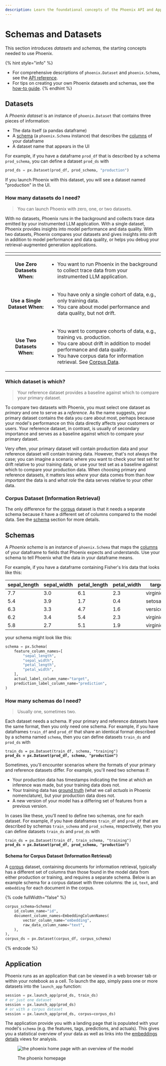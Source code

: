 ```yaml
---
description: Learn the foundational concepts of the Phoenix API and Application
---
```


# Schemas and Datasets

This section introduces _datasets_ and _schemas,_ the starting concepts needed to use Phoenix.

{% hint style="info" %}
* For comprehensive descriptions of `phoenix.Dataset` and `phoenix.Schema`, see the [API reference](../../api/dataset-and-schema.md).
* For tips on creating your own Phoenix datasets and schemas, see the [how-to guide](../../how-to/define-your-schema/).
{% endhint %}

## Datasets

A _Phoenix dataset_ is an instance of `phoenix.Dataset` that contains three pieces of information:

* The data itself (a pandas dataframe)
* A [schema](../../api/dataset-and-schema.md#phoenix.schema) (a `phoenix.Schema` instance) that describes the [columns](../../how-to/define-your-schema/) of your dataframe
* A dataset name that appears in the UI

For example, if you have a dataframe `prod_df` that is described by a schema `prod_schema`, you can define a dataset `prod_ds` with

```python
prod_ds = px.Dataset(prod_df, prod_schema, "production")
```

If you launch Phoenix with this dataset, you will see a dataset named "production" in the UI.

### How many datasets do I need?

> You can launch Phoenix with zero, one, or two datasets.

With no datasets, Phoenix runs in the background and collects trace data emitted by your instrumented LLM application. With a single dataset, Phoenix provides insights into model performance and data quality. With two datasets, Phoenix compares your datasets and gives insights into drift in addition to model performance and data quality, or helps you debug your retrieval-augmented generation applications.

<table data-view="cards"><thead><tr><th align="center"></th><th></th></tr></thead><tbody><tr><td align="center"><strong>Use Zero Datasets When:</strong></td><td><ul><li>You want to run Phoenix in the background to collect trace data from your instrumented LLM application.</li></ul></td></tr><tr><td align="center"><strong>Use a Single Dataset When:</strong></td><td><ul><li>You have only a single cohort of data, e.g., only training data.</li><li>You care about model performance and data quality, but not drift.</li></ul></td></tr><tr><td align="center"><strong>Use Two Datasets When:</strong></td><td><ul><li>You want to compare cohorts of data, e.g., training vs. production.</li><li>You care about drift in addition to model performance and data quality.</li><li>You have corpus data for information retrieval. See <a href="../../how-to/define-your-schema/corpus-data.md">Corpus Data</a>.</li></ul></td></tr></tbody></table>

### Which dataset is which?

> Your reference dataset provides a baseline against which to compare your primary dataset.

To compare two datasets with Phoenix, you must select one dataset as _primary_ and one to serve as a _reference_. As the name suggests, your primary dataset contains the data you care about most, perhaps because your model's performance on this data directly affects your customers or users. Your reference dataset, in contrast, is usually of secondary importance and serves as a baseline against which to compare your primary dataset.

Very often, your primary dataset will contain production data and your reference dataset will contain training data. However, that's not always the case; you can imagine a scenario where you want to check your test set for drift relative to your training data, or use your test set as a baseline against which to compare your production data. When choosing primary and reference datasets, it matters less _where_ your data comes from than _how important_ the data is and _what role_ the data serves relative to your other data.

### Corpus Dataset (Information Retrieval)

The only difference for the [corpus](../../how-to/define-your-schema/corpus-data.md) dataset is that it needs a separate schema because it have a different set of columns compared to the model data. See the [schema](inferences.md#corpus-dataset-information-retrieval) section for more details.

## Schemas

A _Phoenix schema_ is an instance of `phoenix.Schema` that maps the [columns](../../how-to/define-your-schema/) of your dataframe to fields that Phoenix expects and understands. Use your schema to tell Phoenix what the data in your dataframe means.

For example, if you have a dataframe containing Fisher's Iris data that looks like this:

| sepal\_length | sepal\_width | petal\_length | petal\_width | target     | prediction |
| ------------- | ------------ | ------------- | ------------ | ---------- | ---------- |
| 7.7           | 3.0          | 6.1           | 2.3          | virginica  | versicolor |
| 5.4           | 3.9          | 1.7           | 0.4          | setosa     | setosa     |
| 6.3           | 3.3          | 4.7           | 1.6          | versicolor | versicolor |
| 6.2           | 3.4          | 5.4           | 2.3          | virginica  | setosa     |
| 5.8           | 2.7          | 5.1           | 1.9          | virginica  | virginica  |

your schema might look like this:

```python
schema = px.Schema(
    feature_column_names=[
        "sepal_length",
        "sepal_width",
        "petal_length",
        "petal_width",
    ],
    actual_label_column_name="target",
    prediction_label_column_name="prediction",
)
```

### How many schemas do I need?

> Usually one, sometimes two.

Each dataset needs a schema. If your primary and reference datasets have the same format, then you only need one schema. For example, if you have dataframes `train_df` and `prod_df` that share an identical format described by a schema named `schema`, then you can define datasets `train_ds` and `prod_ds` with

<pre class="language-python"><code class="lang-python">train_ds = px.Dataset(train_df, schema, "training")
<strong>prod_ds = px.Dataset(prod_df, schema, "production")
</strong></code></pre>

Sometimes, you'll encounter scenarios where the formats of your primary and reference datasets differ. For example, you'll need two schemas if:

* Your production data has timestamps indicating the time at which an inference was made, but your training data does not.
* Your training data has [ground truth](../../how-to/define-your-schema/#predictions-and-actuals) (what we call _actuals_ in Phoenix nomenclature), but your production data does not.
* A new version of your model has a differing set of features from a previous version.

In cases like these, you'll need to define two schemas, one for each dataset. For example, if you have dataframes `train_df` and `prod_df` that are described by schemas `train_schema` and `prod_schema`, respectively, then you can define datasets `train_ds` and `prod_ds` with

<pre class="language-python"><code class="lang-python">train_ds = px.Dataset(train_df, train_schema, "training")
<strong>prod_ds = px.Dataset(prod_df, prod_schema, "production")
</strong></code></pre>

#### Schema for Corpus Dataset (Information Retrieval)

A [corpus](../../how-to/define-your-schema/corpus-data.md) dataset, containing documents for information retrieval, typically has a different set of columns than those found in the model data from either production or training, and requires a separate schema. Below is an example schema for a corpus dataset with three columns: the `id`, `text`, and `embedding` for each document in the corpus.

{% code fullWidth="false" %}
```python
corpus_schema=Schema(
    id_column_name="id",
    document_column_names=EmbeddingColumnNames(
        vector_column_name="embedding",
        raw_data_column_name="text",
    ),
),
corpus_ds = px.Dataset(corpus_df, corpus_schema)
```
{% endcode %}

## Application

Phoenix runs as an application that can be viewed in a web browser tab or within your notebook as a cell. To launch the app, simply pass one or more datasets into the `launch_app` function:

```python
session = px.launch_app(prod_ds, train_ds)
# or just one dataset
session = px.launch_app(prod_ds)
# or with a corpus dataset
session = px.launch_app(prod_ds, corpus=corpus_ds)
```

The application provide you with a landing page that is populated with your model's `schema` (e.g. the features, tags, predictions, and actuals). This gives you a statistical overview of your data as well as links into the [embeddings details](inferences.md#embedding-details) views for analysis.&#x20;

<figure><img src="https://storage.googleapis.com/arize-assets/phoenix/assets/images/cc_fraud_home.png" alt="the phoenix home page with an overview of the model"><figcaption><p>The phoenix homepage</p></figcaption></figure>
